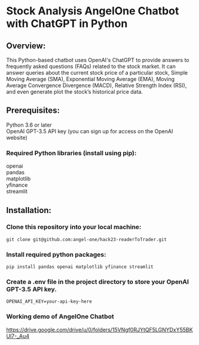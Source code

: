 
# Stock Analysis AngelOne Chatbot with ChatGPT in Python

## Overview:
This Python-based chatbot uses OpenAI's ChatGPT to provide answers to frequently asked questions (FAQs) related to the stock market. It can answer queries about the current stock price of a particular stock, Simple Moving Average (SMA), Exponential Moving Average (EMA), Moving Average Convergence Divergence (MACD), Relative Strength Index (RSI), and even generate plot the stock’s historical price data.

## Prerequisites:
Python 3.6 or later<br>
OpenAI GPT-3.5 API key (you can sign up for access on the OpenAI website)<br>
### Required Python libraries (install using pip):<br>
openai<br>
pandas<br>
matplotlib<br>
yfinance<br>
streamlit<br>

## Installation:
### Clone this repository into your local machine:

```shell
git clone git@github.com:angel-one/hack23-readerToTrader.git
```

### Install required python packages:
```shell
pip install pandas openai matplotlib yfinance streamlit
```

### Create a .env file in the project directory to store your OpenAI GPT-3.5 API key. 
```shell
OPENAI_API_KEY=your-api-key-here
```

### Working demo of AngelOne Chatbot
https://drive.google.com/drive/u/0/folders/15VNgf0RJYtQF5LGNYDxY55BKUl7-_Au4
